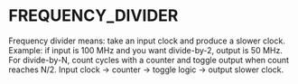# FREQUENCY_DIVIDER
Frequency divider means: take an input clock and produce a slower clock.  Example: if input is 100 MHz and you want divide-by-2, output is 50 MHz.   For divide-by-N, count cycles with a counter and toggle output when count reaches N/2. Input clock → counter → toggle logic → output slower clock.
